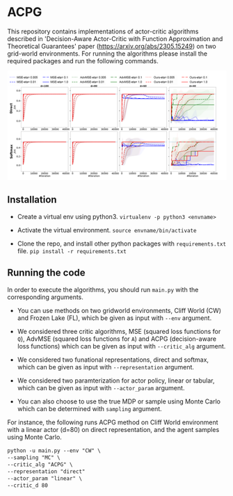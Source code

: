 # ACPG

This repository contains implementations of actor-critic algorithms described in 'Decision-Aware Actor-Critic with Function Approximation and Theoretical Guarantees' paper (https://arxiv.org/abs/2305.15249) on two grid-world environments. For running the algorithms please install the required packages and run the following commands. 

![Comparison of three critic objective functions with varying capacity](figs/CW_MB_Linear_full_fixed.png)

## Installation
* Create a virtual env using python3.
`virtualenv -p python3 <envname>`

* Activate the virtual environment.
`source envname/bin/activate`

* Clone the repo, and install other python packages with `requirements.txt` file.
`pip install -r requirements.txt`

## Running the code
In order to execute the algorithms, you should run `main.py` with the corresponding arguments. 
* You can use methods on two gridworld environments, Cliff World (CW) and Frozen Lake (FL), which be given as input with `--env` argument. 

* We considered three critic algorithms, MSE (squared loss functions for `Q`), AdvMSE (squared loss functions for `A`) and ACPG (decision-aware loss functions) which can be given as input with `--critic_alg` argument.

* We considered two funational representations, direct and softmax, which can be given as input with `--representation` argument.

* We considered two paramterization for actor policy, linear or tabular, which can be given as input with `--actor_param` argument.

* You can also choose to use the true MDP or sample using Monte Carlo which can be determined with `sampling` argument.

For instance, the following runs ACPG method on Cliff World environment with a linear actor (d=80) on direct representation, and the agent samples using Monte Carlo.
```
python -u main.py --env "CW" \
--sampling "MC" \
--critic_alg "ACPG" \
--representation "direct" 
--actor_param "linear" \
--critic_d 80
```

